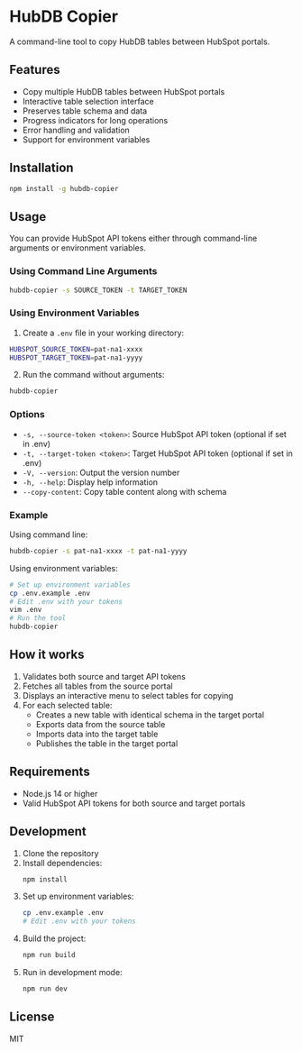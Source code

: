 # HubDB Copier

A command-line tool to copy HubDB tables between HubSpot portals.

## Features

- Copy multiple HubDB tables between HubSpot portals
- Interactive table selection interface
- Preserves table schema and data
- Progress indicators for long operations
- Error handling and validation
- Support for environment variables

## Installation

```bash
npm install -g hubdb-copier
```

## Usage

You can provide HubSpot API tokens either through command-line arguments or environment variables.

### Using Command Line Arguments

```bash
hubdb-copier -s SOURCE_TOKEN -t TARGET_TOKEN
```

### Using Environment Variables

1. Create a `.env` file in your working directory:

```bash
HUBSPOT_SOURCE_TOKEN=pat-na1-xxxx
HUBSPOT_TARGET_TOKEN=pat-na1-yyyy
```

2. Run the command without arguments:

```bash
hubdb-copier
```

### Options

- `-s, --source-token <token>`: Source HubSpot API token (optional if set in .env)
- `-t, --target-token <token>`: Target HubSpot API token (optional if set in .env)
- `-V, --version`: Output the version number
- `-h, --help`: Display help information
- `--copy-content`: Copy table content along with schema

### Example

Using command line:

```bash
hubdb-copier -s pat-na1-xxxx -t pat-na1-yyyy
```

Using environment variables:

```bash
# Set up environment variables
cp .env.example .env
# Edit .env with your tokens
vim .env
# Run the tool
hubdb-copier
```

## How it works

1. Validates both source and target API tokens
2. Fetches all tables from the source portal
3. Displays an interactive menu to select tables for copying
4. For each selected table:
   - Creates a new table with identical schema in the target portal
   - Exports data from the source table
   - Imports data into the target table
   - Publishes the table in the target portal

## Requirements

- Node.js 14 or higher
- Valid HubSpot API tokens for both source and target portals

## Development

1. Clone the repository
2. Install dependencies:
   ```bash
   npm install
   ```
3. Set up environment variables:
   ```bash
   cp .env.example .env
   # Edit .env with your tokens
   ```
4. Build the project:
   ```bash
   npm run build
   ```
5. Run in development mode:
   ```bash
   npm run dev
   ```

## License

MIT
